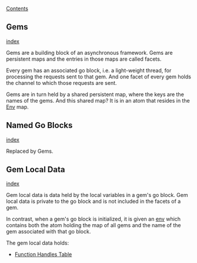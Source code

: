 [Contents](../../Contents.md)

## Gems
[index](../../Topics/Gems.md)

Gems are a building block of an asynchronous framework. Gems are persistent maps and the entries in those maps are called facets.

Every gem has an associated go block, i.e. a light-weight thread, for processing the requests sent to that gem. And one facet of every gem holds the channel to which those requests are sent.

Gems are in turn held by a shared persistent map, where the keys are the names of the gems. And this shared map? It is in an atom that resides in the [Env](../../Topics/Env.md) map.

## Named Go Blocks
[index](../../Dropped%20Topics/Named%20Go%20Blocks.md)

Replaced by Gems.

## Gem Local Data
[index](../../Topics/Gem%20Local%20Data.md)

Gem local data is data held by the local variables in a gem's go block. Gem local data is private to the go block and is not included in the facets of a gem.

In contrast, when a gem's go block is initialized, it is given an [env](../../Topics/Env.md) which contains both the atom holding the map of all gems and the name of the gem associated with that go block.

The gem local data holds:

- [Function Handles Table](../../Topics/Function%20Handles%20Table.md)
